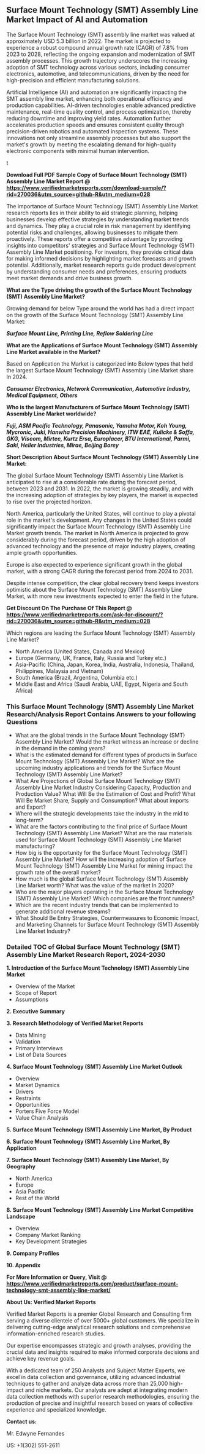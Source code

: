 <h2>Surface Mount Technology (SMT) Assembly Line Market Impact of AI and Automation</h2><p>The Surface Mount Technology (SMT) assembly line market was valued at approximately USD 5.3 billion in 2022. The market is projected to experience a robust compound annual growth rate (CAGR) of 7.8% from 2023 to 2028, reflecting the ongoing expansion and modernization of SMT assembly processes. This growth trajectory underscores the increasing adoption of SMT technology across various sectors, including consumer electronics, automotive, and telecommunications, driven by the need for high-precision and efficient manufacturing solutions.</p><p>Artificial Intelligence (AI) and automation are significantly impacting the SMT assembly line market, enhancing both operational efficiency and production capabilities. AI-driven technologies enable advanced predictive maintenance, real-time quality control, and process optimization, thereby reducing downtime and improving yield rates. Automation further accelerates production speeds and ensures consistent quality through precision-driven robotics and automated inspection systems. These innovations not only streamline assembly processes but also support the market's growth by meeting the escalating demand for high-quality electronic components with minimal human intervention.</p>t</p><p id="" class=""><strong>Download Full PDF Sample Copy of Surface Mount Technology (SMT) Assembly Line Market Report @ <a href="https://www.verifiedmarketreports.com/download-sample/?rid=270036&utm_source=github-R&utm_medium=028" target="_blank">https://www.verifiedmarketreports.com/download-sample/?rid=270036&utm_source=github-R&utm_medium=028</a></strong></p><p>The importance of&nbsp;Surface Mount Technology (SMT) Assembly Line Market research reports lies in their ability to aid strategic planning, helping businesses develop effective strategies by understanding market trends and dynamics. They play a crucial role in risk management by identifying potential risks and challenges, allowing businesses to mitigate them proactively. These reports offer a competitive advantage by providing insights into competitors' strategies and Surface Mount Technology (SMT) Assembly Line Market positioning. For investors, they provide critical data for making informed decisions by highlighting market forecasts and growth potential. Additionally, market research reports guide product development by understanding consumer needs and preferences, ensuring products meet market demands and drive business growth.</p><p><strong>What are the&nbsp;Type driving the growth of the Surface Mount Technology (SMT) Assembly Line Market?</strong></p><p id="" class="">Growing demand for below Type around the world has had a direct impact on the growth of the Surface Mount Technology (SMT) Assembly Line Market:</p><em><strong>Surface Mount Line, Printing Line, Reflow Soldering Line</strong></em></p><strong>What are the&nbsp;Applications&nbsp;of Surface Mount Technology (SMT) Assembly Line Market available in the Market?</strong></p><p id="" class="">Based on Application the Market is categorized into Below types that held the largest Surface Mount Technology (SMT) Assembly Line Market share In 2024.</p><em><strong>Consumer Electronics, Network Communication, Automotive Industry, Medical Equipment, Others</strong></em></p><strong>Who is the largest Manufacturers of Surface Mount Technology (SMT) Assembly Line Market worldwide?</strong></p><p><em><strong>Fuji, ASM Pacific Technology, Panasonic, Yamaha Motor, Koh Young, Mycronic, Juki, Hanwha Precision Machinery, ITW EAE, Kulicke & Soffa, GKG, Viscom, Mirtec, Kurtz Ersa, Europlacer, BTU International, Parmi, Saki, Heller Industries, Mirae, Beijing Borey</strong></em></p><p id="" class=""><strong>Short Description About Surface Mount Technology (SMT) Assembly Line Market:</strong></p><p>The global Surface Mount Technology (SMT) Assembly Line Market is anticipated to rise at a considerable rate during the forecast period, between 2023 and 2031. In 2022, the market is growing steadily, and with the increasing adoption of strategies by key players, the market is expected to rise over the projected horizon.</p><p>North America, particularly the United States, will continue to play a pivotal role in the market's development. Any changes in the United States could significantly impact the Surface Mount Technology (SMT) Assembly Line Market growth trends. The market in North America is projected to grow considerably during the forecast period, driven by the high adoption of advanced technology and the presence of major industry players, creating ample growth opportunities.</p><p>Europe is also expected to experience significant growth in the global market, with a strong CAGR during the forecast period from 2024 to 2031.</p><p>Despite intense competition, the clear global recovery trend keeps investors optimistic about the Surface Mount Technology (SMT) Assembly Line Market, with more new investments expected to enter the field in the future.</p><p id="" class=""><strong>Get Discount On The Purchase Of This Report @ <a href="https://www.verifiedmarketreports.com/ask-for-discount/?rid=270036&utm_source=github-R&utm_medium=028" target="_blank">https://www.verifiedmarketreports.com/ask-for-discount/?rid=270036&utm_source=github-R&utm_medium=028</a></strong></p>Which regions are leading the Surface Mount Technology (SMT) Assembly Line Market?</p><ul><li>North America (United States, Canada and Mexico)</li><li>Europe (Germany, UK, France, Italy, Russia and Turkey etc.)</li><li>Asia-Pacific (China, Japan, Korea, India, Australia, Indonesia, Thailand, Philippines, Malaysia and Vietnam)</li><li>South America (Brazil, Argentina, Columbia etc.)</li><li>Middle East and Africa (Saudi Arabia, UAE, Egypt, Nigeria and South Africa)</li></ul><h3 id="" class="">This Surface Mount Technology (SMT) Assembly Line Market Research/Analysis Report Contains Answers to your following Questions</h3><ul><li>What are the global trends in the Surface Mount Technology (SMT) Assembly Line Market? Would the market witness an increase or decline in the demand in the coming years?</li><li>What is the estimated demand for different types of products in Surface Mount Technology (SMT) Assembly Line Market? What are the upcoming industry applications and trends for the Surface Mount Technology (SMT) Assembly Line Market?</li><li>What Are Projections of Global Surface Mount Technology (SMT) Assembly Line Market Industry Considering Capacity, Production and Production Value? What Will Be the Estimation of Cost and Profit? What Will Be Market Share, Supply and Consumption? What about imports and Export?</li><li>Where will the strategic developments take the industry in the mid to long-term?</li><li>What are the factors contributing to the final price of Surface Mount Technology (SMT) Assembly Line Market? What are the raw materials used for Surface Mount Technology (SMT) Assembly Line Market manufacturing?</li><li>How big is the opportunity for the Surface Mount Technology (SMT) Assembly Line Market? How will the increasing adoption of Surface Mount Technology (SMT) Assembly Line Market for mining impact the growth rate of the overall market?</li><li>How much is the global Surface Mount Technology (SMT) Assembly Line Market worth? What was the value of the market In 2020?</li><li>Who are the major players operating in the Surface Mount Technology (SMT) Assembly Line Market? Which companies are the front runners?</li><li>Which are the recent industry trends that can be implemented to generate additional revenue streams?</li><li>What Should Be Entry Strategies, Countermeasures to Economic Impact, and Marketing Channels for Surface Mount Technology (SMT) Assembly Line Market Industry?</li></ul><h3 id="" class="">Detailed TOC of Global Surface Mount Technology (SMT) Assembly Line Market Research Report, 2024-2030</h3><p id="" class=""><strong>1. Introduction of the Surface Mount Technology (SMT) Assembly Line Market</strong></p><ul><li>Overview of the Market</li><li>Scope of Report</li><li>Assumptions</li></ul><p id="" class=""><strong>2. Executive Summary</strong></p><p id="" class=""><strong>3. Research Methodology of Verified Market Reports</strong></p><ul><li>Data Mining</li><li>Validation</li><li>Primary Interviews</li><li>List of Data Sources</li></ul><p id="" class=""><strong>4. Surface Mount Technology (SMT) Assembly Line Market Outlook</strong></p><ul><li>Overview</li><li>Market Dynamics</li><li>Drivers</li><li>Restraints</li><li>Opportunities</li><li>Porters Five Force Model</li><li>Value Chain Analysis</li></ul><p id="" class=""><strong>5. Surface Mount Technology (SMT) Assembly Line Market, By Product</strong></p><p id="" class=""><strong>6. Surface Mount Technology (SMT) Assembly Line Market, By Application</strong></p><p id="" class=""><strong>7. Surface Mount Technology (SMT) Assembly Line Market, By Geography</strong></p><ul><li>North America</li><li>Europe</li><li>Asia Pacific</li><li>Rest of the World</li></ul><p id="" class=""><strong>8. Surface Mount Technology (SMT) Assembly Line Market Competitive Landscape</strong></p><ul><li>Overview</li><li>Company Market Ranking</li><li>Key Development Strategies</li></ul><p id="" class=""><strong>9. Company Profiles</strong></p><p id="" class=""><strong>10. Appendix</strong></p><p id="" class=""><strong>For More Information or Query, Visit @ <a href="https://www.verifiedmarketreports.com/product/surface-mount-technology-smt-assembly-line-market/" target="_blank">https://www.verifiedmarketreports.com/product/surface-mount-technology-smt-assembly-line-market/</a></strong></p><p id="" class=""><strong>About Us: Verified Market Reports</strong></p><p id="" class="">Verified Market Reports is a premier Global Research and Consulting firm serving a diverse clientele of over 5000+ global customers. We specialize in delivering cutting-edge analytical research solutions and comprehensive information-enriched research studies.</p><p id="" class="">Our expertise encompasses strategic and growth analyses, providing the crucial data and insights required to make informed corporate decisions and achieve key revenue goals.</p><p id="" class="">With a dedicated team of 250 Analysts and Subject Matter Experts, we excel in data collection and governance, utilizing advanced industrial techniques to gather and analyze data across more than 25,000 high-impact and niche markets. Our analysts are adept at integrating modern data collection methods with superior research methodologies, ensuring the production of precise and insightful research based on years of collective experience and specialized knowledge.</p><p id="" class=""><strong>Contact us:</strong></p><p id="" class="">Mr. Edwyne Fernandes</p><p id="" class="">US: +1(302) 551-2611</p>